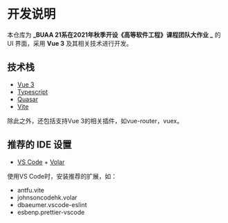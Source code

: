 # 开发说明

本仓库为 **_BUAA 21系在2021年秋季开设《高等软件工程》课程团队大作业 _** 的 UI 界面，采用 **Vue 3** 及其相关技术进行开发。

## 技术栈

- [Vue 3](https://v3.cn.vuejs.org/guide/introduction.html)
- [Typescript](https://www.typescriptlang.org/)
- [Quasar](https://quasar.dev/)
- [Vite](https://cn.vitejs.dev/)

除此之外，还包括支持Vue 3的相关插件，如vue-router，vuex。

## 推荐的 IDE 设置

- [VS Code](https://code.visualstudio.com/) + [Volar](https://marketplace.visualstudio.com/items?itemName=johnsoncodehk.volar)

使用VS Code时，安装推荐的扩展，如：

- antfu.vite
- johnsoncodehk.volar
- dbaeumer.vscode-eslint
- esbenp.prettier-vscode
